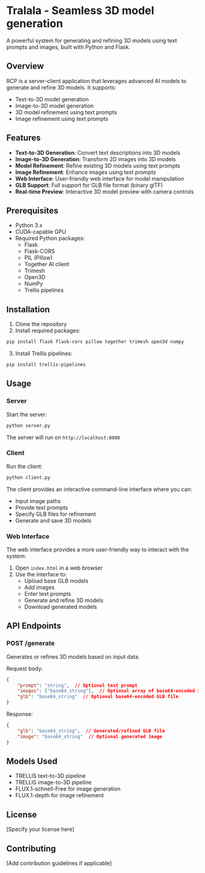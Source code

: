 # Tralala - Seamless 3D model generation

A powerful system for generating and refining 3D models using text prompts and images, built with Python and Flask.

## Overview

RCP is a server-client application that leverages advanced AI models to generate and refine 3D models. It supports:
- Text-to-3D model generation
- Image-to-3D model generation
- 3D model refinement using text prompts
- Image refinement using text prompts

## Features

- **Text-to-3D Generation**: Convert text descriptions into 3D models
- **Image-to-3D Generation**: Transform 2D images into 3D models
- **Model Refinement**: Refine existing 3D models using text prompts
- **Image Refinement**: Enhance images using text prompts
- **Web Interface**: User-friendly web interface for model manipulation
- **GLB Support**: Full support for GLB file format (binary glTF)
- **Real-time Preview**: Interactive 3D model preview with camera controls

## Prerequisites

- Python 3.x
- CUDA-capable GPU
- Required Python packages:
  - Flask
  - Flask-CORS
  - PIL (Pillow)
  - Together AI client
  - Trimesh
  - Open3D
  - NumPy
  - Trellis pipelines

## Installation

1. Clone the repository
2. Install required packages:
```bash
pip install flask flask-cors pillow together trimesh open3d numpy
```

3. Install Trellis pipelines:
```bash
pip install trellis-pipelines
```

## Usage

### Server

Start the server:
```bash
python server.py
```
The server will run on `http://localhost:8080`

### Client

Run the client:
```bash
python client.py
```

The client provides an interactive command-line interface where you can:
- Input image paths
- Provide text prompts
- Specify GLB files for refinement
- Generate and save 3D models

### Web Interface

The web interface provides a more user-friendly way to interact with the system:
1. Open `index.html` in a web browser
2. Use the interface to:
   - Upload base GLB models
   - Add images
   - Enter text prompts
   - Generate and refine 3D models
   - Download generated models

## API Endpoints

### POST /generate

Generates or refines 3D models based on input data.

Request body:
```json
{
    "prompt": "string",  // Optional text prompt
    "images": ["base64_string"],  // Optional array of base64-encoded images
    "glb": "base64_string"  // Optional base64-encoded GLB file
}
```

Response:
```json
{
    "glb": "base64_string",  // Generated/refined GLB file
    "image": "base64_string"  // Optional generated image
}
```

## Models Used

- TRELLIS text-to-3D pipeline
- TRELLIS image-to-3D pipeline
- FLUX.1-schnell-Free for image generation
- FLUX.1-depth for image refinement

## License

[Specify your license here]

## Contributing

[Add contribution guidelines if applicable] 
